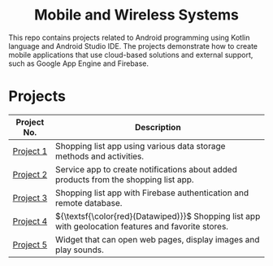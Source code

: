 <div align="center">
<h1>Mobile and Wireless Systems</h1>
</div>

This repo contains projects related to Android programming using Kotlin language and Android Studio IDE. The projects demonstrate how to create mobile applications that use cloud-based solutions and external support, such as Google App Engine and Firebase.


# Projects

<div align="center">


| Project No. | Description |
| :---: | --- |
| [Project 1](https://github.com/mbednarek98/School-Projects/tree/master/SMB/SMB1) | Shopping list app using various data storage methods and activities. |
| [Project 2](https://github.com/mbednarek98/School-Projects/tree/master/SMB/SMB2) |Service app to create notifications about added products from the shopping list app. |
| [Project 3](https://github.com/mbednarek98/School-Projects/tree/master/SMB/SMB3) |Shopping list app with Firebase authentication and remote database. |
| [Project 4](https://github.com/mbednarek98/School-Projects/tree/master/SMB/SMB4) |${\textsf{\color{red}(Datawiped)}}$ Shopping list app with geolocation features and favorite stores.  |
| [Project 5](https://github.com/mbednarek98/School-Projects/tree/master/SMB/SMB3) | Widget that can open web pages, display images and play sounds. |

</div>
